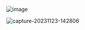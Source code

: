 

![image](https://github.com/oktavin28/proyek-predictive-analytics/blob/main/korelasi%20driven.png)

![capture-20231123-142806](https://github.com/user-attachments/assets/da5cdffc-982d-48b7-a49d-875cf560091e)
